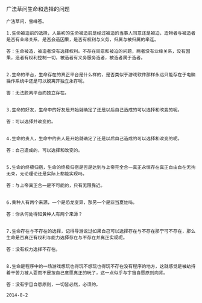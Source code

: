 广法草问生命和选择的问题


    广法草问，雪峰答。

    1.生命被造前的选择，人最初的生命被造前是经过被造的当事人同意还是被迫，造物者与被造者是否有业缘关系，是否会造因果，是否有权利与义务，归属与被归属的牵连。

    答：生命被造，被造者没有选择权利。不存在同意和被迫的问题，两者没有业缘关系，没有因果，造者有权利控制一切，被造者有义务服务造者，被造者属于造者。


    2.生命的平台，生命存在的真正平台是什么样的，是否类似于游戏软件那样永远只能存在于电脑操作系统中还是可以脱离开独立永存呢。

    答：无法脱离平台而独立存在。


    3.生命的好友，生命中的好友是开始就确定了还是以后自己造成的可以选择和改变的呢。

    答：可以选择并改变的。


    4.生命的贵人，生命中的贵人是开始就确定了还是以后自己造成的可以选择和改变的呢。

    答：自己造成的，可以选择和改变的。


    5.生命的终极归宿，生命的终极归宿是否是达到与上帝完全合一真正永恒存在真正自由自在无拘无束，无论理论还是实际上都能实现吗。

    答：与上帝真正合一是不可能的，只有无限靠近。


    6.黄种人有两个来源，一个是恐龙变异，那另一个是亚当夏娃吗。

    答：你从何处得知黄种人有两个来源？


    7.生命存在与不存在的选择，记得导游说过如果自己可以选择存在与不存在那宁可不存在，那么生命是否真正有权利与能力选择存在与不存在并真正实现呢。

    答：没有权力选择不存在。


    8.生命是程序中的一场游戏想玩也得玩不想玩也得玩不存在没有程序的地方，这就感觉是被劫持着干苦力被人耍而不是按自己意愿真正的玩了，这一点似乎与宇宙自愿原则向背。

    答：没有宇宙自愿原则，一切皆必然，必须的。

    2014-8-2



